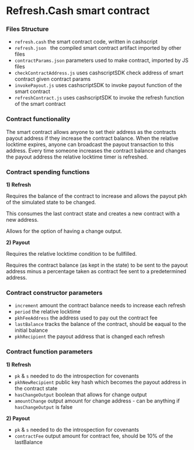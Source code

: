 # Refresh.Cash smart contract

### Files Structure

- `refresh.cash` the smart contract code, written in cashscript
- `refresh.json ` the compiled smart contract artifact imported by other files
- `contractParams.json` parameters used to make contract, imported by JS files
- `checkContractAddress.js` uses cashscriptSDK check address of smart contract given contract params
- `invokePayout.js` uses cashscriptSDK to invoke payout function of the smart contract
- `refreshContract.js` uses cashscriptSDK to invoke the refresh function of the smart contract

### Contract functionality

The smart contract allows anyone to set their address as the contracts payout address if they increase the contract balance. When the relative locktime expires, anyone can broadcast the payout transaction to this address. Every time someone increases the contract balance and changes the payout address the relative locktime timer is refreshed.

### Contract spending functions

 **1) Refresh**
 
 Requires the balance of the contract to increase and allows the payout pkh of the simulated state to be changed.
 
 This consumes the last contract state and creates a new contract with a new address.
 
 Allows for the option of having a change output.

 **2) Payout**
 
 Requires the relative locktime condition to be fullfilled.
 
 Requires the contract balance (as kept in the state) to be sent to the payout address minus a percentage taken as contract fee sent to a predetermined address.

### Contract constructor parameters

- `increment` amount the contract balance needs to increase each refresh 
- `period` the relative locktime
- `pkhFeeAddress` the address used to pay out the contract fee
- `lastBalance` tracks the balance of the contract, should be eaqual to the initial balance
- `pkhRecipient` the payout address that is changed each refresh

### Contract function parameters
 **1) Refresh**
- `pk` & `s` needed to do the introspection for covenants
- `pkhNewRecipient` public key hash which becomes the payout address in the contract state
- `hasChangeOutput` boolean that allows for change output
- `amountChange` output amount for change address - can be anything if `hasChangeOutput` is false

 **2) Payout**
- `pk` & `s` needed to do the introspection for covenants
- `contractFee` output amount for contract fee, should be 10% of the lastBalance